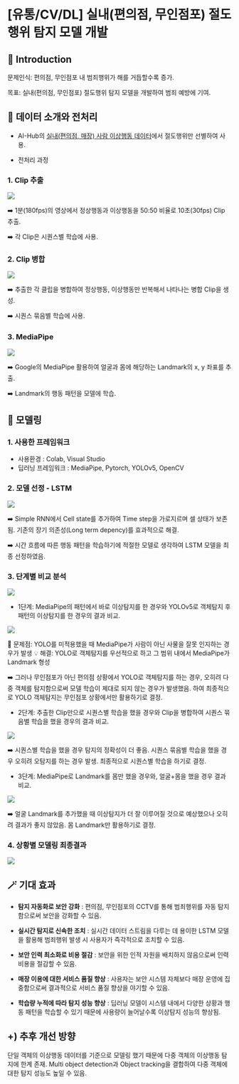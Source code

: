 # [유통/CV/DL] 실내(편의점, 무인점포) 절도행위 탐지 모델 개발

## 📖 Introduction

문제인식: 편의점, 무인점포 내 범죄행위가 해를 거듭할수록 증가.

목표: 실내(편의점, 무인점포) 절도행위 탐지 모델을 개발하여 범죄 예방에 기여.



## 📎 데이터 소개와 전처리

- AI-Hub의 [실내(편의점, 매장) 사람 이상행동 데이터](https://www.aihub.or.kr/aihubdata/data/view.do?currMenu=&topMenu=&aihubDataSe=data&dataSetSn=71550)에서 절도행위만 선별하여 사용.

- 전처리 과정


### 1. Clip 추출
   
![](https://velog.velcdn.com/images/hsty94/post/76ee081a-f73f-4cbd-aaf3-bbea3675537e/image.png)

➡️ 1분(180fps)의 영상에서 정상행동과 이상행동을 50:50 비율로 10초(30fps) Clip 추출.

➡️ 각 Clip은 시퀀스별 학습에 사용.


### 2. Clip 병합

![](https://velog.velcdn.com/images/hsty94/post/521fa43a-bf94-4674-9c0b-fdd6fc378436/image.png)

➡️ 추출한 각 클립을 병합하여 정상행동, 이상행동만 반복해서 나타나는 병합 Clip을 생성.

➡️ 시퀀스 묶음별 학습에 사용.


### 3. MediaPipe

![](https://velog.velcdn.com/images/hsty94/post/a2e85136-bae0-4451-acc7-36b6b83a3951/image.png)

➡️ Google의 MediaPipe 활용하여 얼굴과 몸에 해당하는 Landmark의 x, y 좌표를 추출.

➡️ Landmark의 행동 패턴을 모델에 학습.



## 🤖 모델링


### 1. 사용한 프레임워크
- 사용환경 : Colab, Visual Studio
- 딥러닝 프레임워크 : MediaPipe, Pytorch, YOLOv5, OpenCV


### 2. 모델 선정 - LSTM

![](https://velog.velcdn.com/images/hsty94/post/62270540-e439-440f-9666-1962bed1531d/image.png)

➡️ Simple RNN에서 Cell state를 추가하여 Time step을 가로지르며 셀 상태가 보존됨. 기존의 장기 의존성(Long term depency)를 효과적으로 해결.

➡️ 시간 흐름에 따른 행동 패턴을 학습하기에 적절한 모델로 생각하여 LSTM 모델을 최종 선정하였음.


### 3. 단계별 비교 분석

![](https://velog.velcdn.com/images/hsty94/post/f4f613c1-b494-414c-bf0f-16457dead620/image.png)

- 1단계: MediaPipe의 패턴에서 바로 이상탐지를 한 경우와 YOLOv5로 객체탐지 후 패턴의 이상탐지를 한 경우의 결과 비교.
  
![](https://velog.velcdn.com/images/hsty94/post/8b5113eb-66f9-432a-aa89-43f80a327c3b/image.png)

🤔 문제점: YOLO를 미적용했을 때 MediaPipe가 사람이 아닌 사물을 잘못 인지하는 경우가 발생
💡 해결: YOLO로 객체탐지를 우선적으로 하고 그 범위 내에서 MediaPipe가 Landmark 형성

➡️ 그러나 무인점포가 아닌 편의점 상황에서 YOLO로 객체탐지를 하는 경우, 오히려 다중 객체를 탐지함으로써 모델 학습이 제대로 되지 않는 경우가 발생했음. 하여 최종적으로 YOLO 객체탐지는 무인점포 상황에서만 활용하기로 결정.


- 2단계: 추출한 Clip만으로 시퀀스별 학습을 했을 경우와 Clip을 병합하여 시퀀스 묶음별 학습을 했을 경우의 결과 비교.

![](https://velog.velcdn.com/images/hsty94/post/f42f20bc-013d-4caf-99d8-3291492f386c/image.png)

➡️ 시퀀스별 학습을 했을 경우 탐지의 정확성이 더 좋음. 시퀀스 묶음별 학습을 했을 경우 오히려 오탐지를 하는 경우 발생. 최종적으로 시퀀스별 학습을 하기로 결정.


- 3단계: MediaPipe로 Landmark를 몸만 했을 경우와, 얼굴+몸을 했을 경우 결과 비교.

![](https://velog.velcdn.com/images/hsty94/post/0c6767d7-7dec-4576-b1ad-dd4582cdfe80/image.png)

➡️ 얼굴 Landmark를 추가했을 때 이상탐지가 더 잘 이루어질 것으로 예상했으나 오히려 결과가 좋지 않았음. 몸 Landmark만 활용하기로 결정.


### 4. 상황별 모델링 최종결과

![](https://velog.velcdn.com/images/hsty94/post/94daefae-241f-49ac-a738-be3ad8cf033e/image.png)



## 🪄 기대 효과

- __탐지 자동화로 보안 강화__ : 편의점, 무인점포의 CCTV를 통해 범죄행위를 자동 탐지함으로써 보안을 강화할 수 있음.

- __실시간 탐지로 신속한 조치__ : 실시간 데이터 스트림을 다루는 데 용이한 LSTM 모델을 활용해 범죄행위 발생 시 사용자가 즉각적으로 조치할 수 있음.

- __보안 인력 최소화로 비용 절감__ : 보안을 위한 인적 자원을 배치하지 않음으로써 인력 비용을 절감할 수 있음.

- __매장 이용에 대한 서비스 품질 향상__ : 사용자는 보안 시스템 자체보다 매장 운영에 집중함으로써 결과적으로 서비스 품질 향상을 야기할 수 있음.

- __학습량 누적에 따라 탐지 성능 향상__ : 딥러닝 모델이 시스템 내에서 다양한 상황과 행동 패턴을 학습할 수 있기 때문에 사용량이 늘어날수록 이상탐지 성능의 향상됨.



## +) 추후 개선 방향

단일 객체의 이상행동 데이터를 기준으로 모델링 했기 때문에 다중 객체의 이상행동 탐지에 한계 존재. Multi object detection과 Object tracking을 결합하여 다중 객체에 대한 탐지 성능도 높일 수 있음.
